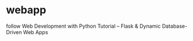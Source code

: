 # webapp
follow Web Development with Python Tutorial – Flask &amp; Dynamic Database-Driven Web Apps
